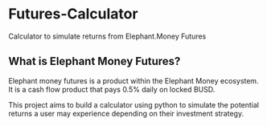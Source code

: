 # Futures-Calculator
Calculator to simulate returns from Elephant.Money Futures

## What is Elephant Money Futures?

Elephant money futures is a product within the Elephant Money ecosystem. It is a cash flow product that pays 0.5% daily on locked BUSD.

This project aims to build a calculator using python to simulate the potential returns a user may experience depending on their investment strategy.
